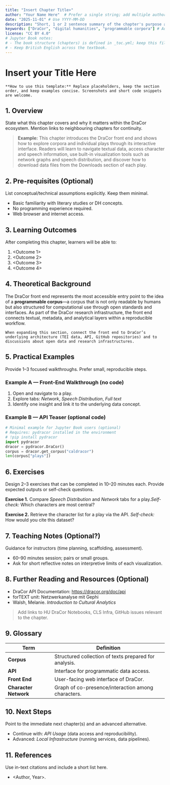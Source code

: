 ```yaml
---
title: "Insert Chapter Title>"
author: "Your Name Here"  # Prefer a single string; add multiple authors separated by commas if needed
date: "2025-11-01" # Use YYYY-MM-DD
description: "Short, 1 or 2 sentence summary of the chapter's purpose and scope."
keywords: ["DraCor", "digital humanities", "programmable corpora"] # Adapt keywords to fit your chapter; make it specific
license: "CC BY 4.0"
# Jupyter Book notes:
# - The book structure (chapters) is defined in _toc.yml; keep this file as a single chapter page.
# - Keep British English across the textbook.
---
```


# Insert your Title Here

<!--
This is a contributor-facing template for DraCor Textbook chapters.
Audience: beginner first; no prior programming knowledge assumed.
Keep prose clear and concise; avoid unexplained jargon.
-->

```{note}
**How to use this template:** Replace placeholders, keep the section order, and keep examples concise. Screenshots and short code snippets are welcome.
```

## 1. Overview

State what this chapter covers and why it matters within the DraCor ecosystem. Mention links to neighbouring chapters for continuity.

> **Example:** This chapter introduces the DraCor front end and shows how to explore corpora and individual plays through its interactive interface. Readers will learn to navigate textual data, access character and speech information, use built-in visualization tools such as network graphs and speech distribution, and discover how to download data files from the Downloads section of each play.

## 2. Pre-requisites (Optional)

List conceptual/technical assumptions explicitly. Keep them minimal.

- Basic familiarity with literary studies or DH concepts.
- No programming experience required.
- Web browser and internet access.

## 3. Learning Outcomes

After completing this chapter, learners will be able to:

1. <Outcome 1>
2. <Outcome 2>
3. <Outcome 3>
4. <Outcome 4>

## 4. Theoretical Background

The DraCor front end represents the most accessible entry point to the idea of a **programmable corpus**—a corpus that is not only readable by humans but also structured for computational use through open standards and interfaces. As part of the DraCor research infrastructure, the front end connects textual, metadata, and analytical layers within a reproducible workflow.


```{admonition} Tip for authors
When expanding this section, connect the front end to DraCor’s underlying architecture (TEI data, API, GitHub repositories) and to discussions about open data and research infrastructures.
```

## 5. Practical Examples

Provide 1–3 focused walkthroughs. Prefer small, reproducible steps.

### Example A — Front-End Walkthrough (no code)

1. Open <corpus URL> and navigate to a play.
2. Explore tabs:  *Network*, *Speech Distribution*, *Full text*
3. Identify one insight and link it to the underlying data concept.


### Example B — API Teaser (optional code)

```python
# Minimal example for Jupyter Book users (optional)
# Requires: pydracor installed in the environment
# !pip install pydracor
import pydracor
dracor = pydracor.DraCor()
corpus = dracor.get_corpus("caldracor")
len(corpus["plays"])
```

## 6. Exercises

Design 2–3 exercises that can be completed in 10–20 minutes each.
Provide expected outputs or self-check questions.

**Exercise 1.** Compare *Speech Distribution* and *Network* tabs for a play.*Self-check:* Which characters are most central?

**Exercise 2.** Retrieve the character list for a play via the API. *Self-check:* How would you cite this dataset?

## 7. Teaching Notes (Optional?)

Guidance for instructors (time planning, scaffolding, assessment).

- 60–90 minutes session; pairs or small groups.
- Ask for short reflective notes on interpretive limits of each visualization.

## 8. Further Reading and Resources (Optional)

- DraCor API Documentation: https://dracor.org/doc/api
- forTEXT unit: Netzwerkanalyse mit Gephi
- Walsh, Melanie. *Introduction to Cultural Analytics*

> Add links to HU DraCor Notebooks, CLS Infra, GitHub issues relevant to the chapter.

## 9. Glossary

| Term | Definition |
| --- | --- |
| **Corpus** | Structured collection of texts prepared for analysis. |
| **API** | Interface for programmatic data access. |
| **Front End** | User-facing web interface of DraCor. |
| **Character Network** | Graph of co-presence/interaction among characters. |

## 10. Next Steps

Point to the immediate next chapter(s) and an advanced alternative.

- Continue with: *API Usage* (data access and reproducibility).
- Advanced: *Local Infrastructure* (running services, data pipelines).

## 11. References

Use in-text citations and include a short list here. 

- <Author, Year>. <Title>. <Venue>. <DOI/URL>.

---

<!-- Contributor Checklist (keep this block) -->
- [ ] YAML metadata filled (title, author, date, description, keywords).
- [ ] Learning outcomes are observable (verbs like *describe, navigate, interpret, link*).
- [ ] At least 2 exercises with self-checks.
- [ ] Figures and/or short code snippets where helpful.
- [ ] References added.
